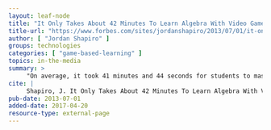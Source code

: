 ```yaml
---
layout: leaf-node
title: "It Only Takes About 42 Minutes To Learn Algebra With Video Games"
title-url: "https://www.forbes.com/sites/jordanshapiro/2013/07/01/it-only-takes-about-42-minutes-to-learn-algebra-with-video-games/#1dcdd1884ae4"
author: [ "Jordan Shapiro" ]
groups: technologies
categories: [ "game-based-learning" ]
topics: in-the-media
summary: >
     "On average, it took 41 minutes and 44 seconds for students to master Algebra skills during the Washington State Algebra Challenge using the DragonBox App."
cite: |
     Shapiro, J. It Only Takes About 42 Minutes To Learn Algebra With Video Games. Forbes.  Retrieved from https://www.forbes.com/sites/jordanshapiro/2013/07/01/it-only-takes-about-42-minutes-to-learn-algebra-with-video-games/#1dcdd1884ae4
pub-date: 2013-07-01
added-date: 2017-04-20
resource-type: external-page
---
```

